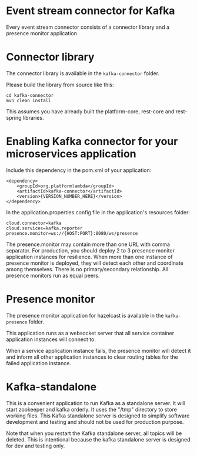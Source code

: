 # Event stream connector for Kafka

Every event stream connector consists of a connector library and a presence monitor application

# Connector library

The connector library is available in the `kafka-connector` folder.

Please build the library from source like this:
```
cd kafka-connector
mvn clean install
```
This assumes you have already built the platform-core, rest-core and rest-spring libraries.

# Enabling Kafka connector for your microservices application

Include this dependency in the pom.xml of your application:
```
<dependency>
    <groupId>org.platformlambda</groupId>
    <artifactId>kafka-connector</artifactId>
    <version>{VERSION_NUMBER_HERE}</version>
</dependency>
```

In the application.properties config file in the application's resources folder:
```
cloud.connector=kafka
cloud.services=kafka.reporter
presence.monitor=ws://{HOST:PORT}:8080/ws/presence
```
The presence.monitor may contain more than one URL with comma separator. For production, you should deploy 2 to 3 presence monitor application instances for resilience. When more than one instance of presence monitor is deployed, they will detect each other and coordinate among themselves. There is no primary/secondary relationship. All presence monitors run as equal peers.

# Presence monitor

The presence monitor application for hazelcast is available in the `kafka-presence` folder.

This application runs as a websocket server that all service container application instances will connect to.

When a service application instance fails, the presence monitor will detect it and inform all other application instances to clear routing tables for the failed application instance.

# Kafka-standalone

This is a convenient application to run Kafka as a standalone server. It will start zookeeper and kafka orderly. It uses the "/tmp" directory to store working files. This Kafka standalone server is designed to simplify software development and testing and should not be used for production purpose.

Note that when you restart the Kafka standalone server, all topics will be deleted. This is intentional because the kafka standalone server is designed for dev and testing only.
